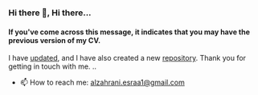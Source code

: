 ### Hi there 👋, Hi there...
#### If you've come across this message, it indicates that you may have the previous version of my CV.
I have [updated](https://drive.google.com/file/d/14FSOl-n-nwnHbOiqIdWPN_X3nSVc3R9f/view?usp=share_link), and I have also created a new [repository](https://github.com/EsraaAlzahrani).
Thank you for getting in touch with me.
..
- 📫 How to reach me: alzahrani.esraa1@gmail.com

